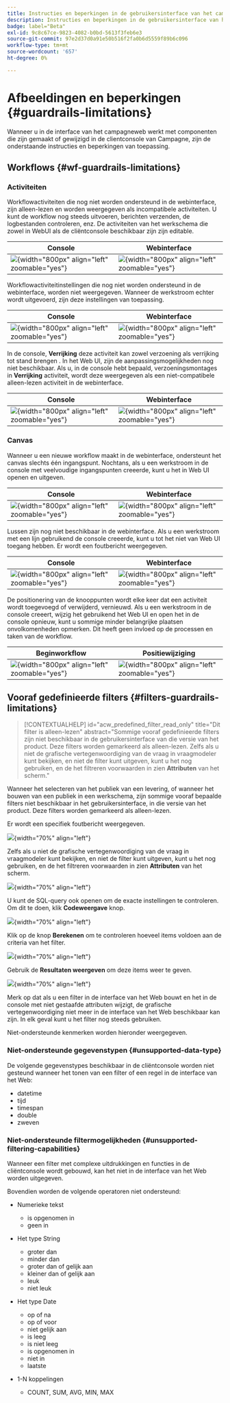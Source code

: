 ```yaml
---
title: Instructies en beperkingen in de gebruikersinterface van het campagneweb
description: Instructies en beperkingen in de gebruikersinterface van het campagneweb
badge: label="Beta"
exl-id: 9c8c67ce-9823-4082-b0bd-5613f3feb6e3
source-git-commit: 97e2d37d0a91e50b516f2fa0b6d5559f89b6c096
workflow-type: tm+mt
source-wordcount: '657'
ht-degree: 0%

---
```


# Afbeeldingen en beperkingen {#guardrails-limitations}

Wanneer u in de interface van het campagneweb werkt met componenten die zijn gemaakt of gewijzigd in de clientconsole van Campagne, zijn de onderstaande instructies en beperkingen van toepassing.

## Workflows {#wf-guardrails-limitations}

### Activiteiten

Workflowactiviteiten die nog niet worden ondersteund in de webinterface, zijn alleen-lezen en worden weergegeven als incompatibele activiteiten. U kunt de workflow nog steeds uitvoeren, berichten verzenden, de logbestanden controleren, enz. De activiteiten van het werkschema die zowel in WebUI als de cliëntconsole beschikbaar zijn zijn editable.

| Console | Webinterface |
| --- | --- |
| ![](assets/limitations-activities-console.png){width="800px" align="left" zoomable="yes"} | ![](assets/limitations-activities-web.png){width="800px" align="left" zoomable="yes"} |

Workflowactiviteitinstellingen die nog niet worden ondersteund in de webinterface, worden niet weergegeven. Wanneer de werkstroom echter wordt uitgevoerd, zijn deze instellingen van toepassing.

| Console | Webinterface |
| --- | --- |
| ![](assets/limitations-options-console.png){width="800px" align="left" zoomable="yes"} | ![](assets/limitations-options-web.png){width="800px" align="left" zoomable="yes"} |

In de console, **Verrijking** deze activiteit kan zowel verzoening als verrijking tot stand brengen . In het Web UI, zijn de aanpassingsmogelijkheden nog niet beschikbaar. Als u, in de console hebt bepaald, verzoeningsmontages in **Verrijking** activiteit, wordt deze weergegeven als een niet-compatibele alleen-lezen activiteit in de webinterface.

| Console | Webinterface |
| --- | --- |
| ![](assets/limitations-options-console.png){width="800px" align="left" zoomable="yes"} | ![](assets/limitations-options-web.png){width="800px" align="left" zoomable="yes"} |

### Canvas

Wanneer u een nieuwe workflow maakt in de webinterface, ondersteunt het canvas slechts één ingangspunt. Nochtans, als u een werkstroom in de console met veelvoudige ingangspunten creeerde, kunt u het in Web UI openen en uitgeven.

| Console | Webinterface |
| --- | --- |
| ![](assets/limitations-multiple-console.png){width="800px" align="left" zoomable="yes"} | ![](assets/limitations-multiple-web.png){width="800px" align="left" zoomable="yes"} |

Lussen zijn nog niet beschikbaar in de webinterface. Als u een werkstroom met een lijn gebruikend de console creeerde, kunt u tot het niet van Web UI toegang hebben. Er wordt een foutbericht weergegeven.

| Console | Webinterface |
| --- | --- |
| ![](assets/limitations-loops-console.png){width="800px" align="left" zoomable="yes"} | ![](assets/limitations-loops-web.png){width="800px" align="left" zoomable="yes"} |

De positionering van de knooppunten wordt elke keer dat een activiteit wordt toegevoegd of verwijderd, vernieuwd. Als u een werkstroom in de console creeert, wijzig het gebruikend het Web UI en open het in de console opnieuw, kunt u sommige minder belangrijke plaatsen onvolkomenheden opmerken. Dit heeft geen invloed op de processen en taken van de workflow.

| Beginworkflow | Positiewijziging |
| --- | --- |
| ![](assets/limitations-positioning1.png){width="800px" align="left" zoomable="yes"} | ![](assets/limitations-positioning2.png){width="800px" align="left" zoomable="yes"} |

## Vooraf gedefinieerde filters {#filters-guardrails-limitations}

>[!CONTEXTUALHELP]
>id="acw_predefined_filter_read_only"
>title="Dit filter is alleen-lezen"
>abstract="Sommige vooraf gedefinieerde filters zijn niet beschikbaar in de gebruikersinterface van die versie van het product. Deze filters worden gemarkeerd als alleen-lezen. Zelfs als u niet de grafische vertegenwoordiging van de vraag in vraagmodeler kunt bekijken, en niet de filter kunt uitgeven, kunt u het nog gebruiken, en de het filtreren voorwaarden in zien **Attributen** van het scherm."

Wanneer het selecteren van het publiek van een levering, of wanneer het bouwen van een publiek in een werkschema, zijn sommige vooraf bepaalde filters niet beschikbaar in het gebruikersinterface, in die versie van het product. Deze filters worden gemarkeerd als alleen-lezen.

Er wordt een specifiek foutbericht weergegeven.

![](assets/filter-unavailable.png){width="70%" align="left"}

Zelfs als u niet de grafische vertegenwoordiging van de vraag in vraagmodeler kunt bekijken, en niet de filter kunt uitgeven, kunt u het nog gebruiken, en de het filtreren voorwaarden in zien **Attributen** van het scherm.

![](assets/rule-edit.png){width="70%" align="left"}

U kunt de SQL-query ook openen om de exacte instellingen te controleren. Om dit te doen, klik **Codeweergave** knop.

![](assets/rule-code-view.png){width="70%" align="left"}

Klik op de knop **Berekenen** om te controleren hoeveel items voldoen aan de criteria van het filter.

![](assets/rule-calculate.png){width="70%" align="left"}

Gebruik de **Resultaten weergeven** om deze items weer te geven.

![](assets/rule-view-results.png){width="70%" align="left"}

Merk op dat als u een filter in de interface van het Web bouwt en het in de console met niet gestaafde attributen wijzigt, de grafische vertegenwoordiging niet meer in de interface van het Web beschikbaar kan zijn. In elk geval kunt u het filter nog steeds gebruiken.

Niet-ondersteunde kenmerken worden hieronder weergegeven.

### Niet-ondersteunde gegevenstypen {#unsupported-data-type}

De volgende gegevenstypes beschikbaar in de cliëntconsole worden niet gesteund wanneer het tonen van een filter of een regel in de interface van het Web:

* datetime
* tijd
* timespan
* double
* zweven

### Niet-ondersteunde filtermogelijkheden {#unsupported-filtering-capabilities}

Wanneer een filter met complexe uitdrukkingen en functies in de cliëntconsole wordt gebouwd, kan het niet in de interface van het Web worden uitgegeven.

Bovendien worden de volgende operatoren niet ondersteund:

* Numerieke tekst
   * is opgenomen in
   * geen in

* Het type String
   * groter dan
   * minder dan
   * groter dan of gelijk aan
   * kleiner dan of gelijk aan
   * leuk
   * niet leuk

* Het type Date
   * op of na
   * op of voor
   * niet gelijk aan
   * is leeg
   * is niet leeg
   * is opgenomen in
   * niet in
   * laatste

* 1-N koppelingen
   * COUNT, SUM, AVG, MIN, MAX
